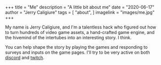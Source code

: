 +++
title = "Me"
description = "A little bit about me"
date = "2020-06-17"
author = "Jerry Caligiure"
tags = [
  "about",
]
imagelink = "images/me.jpg"
+++

My name is Jerry Caligiure, and I'm a talentless hack who figured out how to turn
hundreds of video game assets, a hand-crafted game engine, and the hivemind of
the intertubes into an interesting story. I think.

You can help shape the story by playing the games and responding to surveys and
inputs on the game pages. I'll try to be very active on both [discord](https://discord.gg/m88q7vt) and [twitch](https://twitch.tv/noofbiz).
